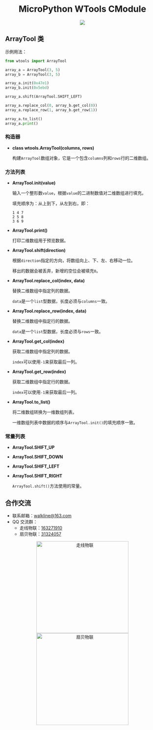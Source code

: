 <h1 align="center">MicroPython WTools CModule</h1>
<p align="center"><img src="https://img.shields.io/badge/Licence-MIT-green.svg?style=for-the-badge" /></p>


## ArrayTool 类

示例用法：

```python
from wtools import ArrayTool

array_a = ArrayTool(3, 5)
array_b = ArrayTool(3, 5)

array_a.init(0x47e1)
array_b.init(0x5ebd)

array_a.shift(ArrayTool.SHIFT_LEFT)

array_a.replace_col(0, array_b.get_col(0))
array_a.replace_row(1, array_b.get_row(1))

array_a.to_list()
array_a.print()
```

### 构造器

* **class wtools.ArrayTool(columns, rows)**

	构建`ArrayTool`数组对象，它是一个包含`columns`列和`rows`行的二维数组。

### 方法列表

* **ArrayTool.init(value)**

	输入一个整形数`value`，根据`value`的二进制数值对二维数组进行填充。

	填充顺序为：从上到下，从左到右，即：

	```docs
	1 4 7
	2 5 8
	3 6 9
	```

* **ArrayTool.print()**

	打印二维数组用于预览数据。

* **ArrayTool.shift(direction)**

	根据`direction`指定的方向，将数组向上、下、左、右移动一位。

	移出的数据会被丢弃，新增的空位会被填充`0`。

* **ArrayTool.replace_col(index, data)**

	替换二维数组中指定列的数据。

	`data`是一个`list`型数据，长度必须与`columns`一致。

* **ArrayTool.replace_row(index, data)**

	替换二维数组中指定行的数据。

	`data`是一个`list`型数据，长度必须与`rows`一致。

* **ArrayTool.get_col(index)**

	获取二维数组中指定列的数据。

	`index`可以使用`-1`来获取最后一列。

* **ArrayTool.get_row(index)**

	获取二维数组中指定行的数据。

	`index`可以使用`-1`来获取最后一列。

* **ArrayTool.to_list()**

	将二维数组转换为一维数组列表。

	一维数组列表中数据的顺序与`ArrayTool.init()`的填充顺序一致。

### 常量列表

* **ArrayTool.SHIFT_UP**
* **ArrayTool.SHIFT_DOWN**
* **ArrayTool.SHIFT_LEFT**
* **ArrayTool.SHIFT_RIGHT**

	`ArrayTool.shift()`方法使用的常量。

## 合作交流

* 联系邮箱：<walkline@163.com>
* QQ 交流群：
	* 走线物联：[163271910](https://jq.qq.com/?_wv=1027&k=xtPoHgwL)
	* 扇贝物联：[31324057](https://jq.qq.com/?_wv=1027&k=yp4FrpWh)

<p align="center"><img src="https://gitee.com/walkline/WeatherStation/raw/docs/images/qrcode_walkline.png" width="300px" alt="走线物联"><img src="https://gitee.com/walkline/WeatherStation/raw/docs/images/qrcode_bigiot.png" width="300px" alt="扇贝物联"></p>
